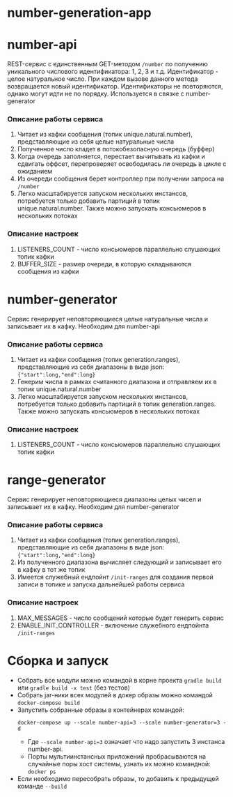 # number-generation-app

# number-api
REST-сервис с единственным GET-методом ```/number``` по получению уникального числового идентификатора: 1, 2, 3 и т.д. Идентификатор - целое натуральное число. При каждом вызове данного метода возвращается новый идентификатор. Идентификаторы не повторяются, однако могут идти не по порядку. Используется в связке с number-generator

### Описание работы сервиса
1. Читает из кафки сообщения (топик unique.natural.number), представляющие из себя целые натуральные числа
1. Полученное число кладет в потокобезопасную очередь (буффер)
1. Когда очередь заполняется, перестает вычитывать из кафки и сдвигать оффсет, перепроверяет освободилась ли очередь в цикле с ожиданием
1. Из очереди сообщения берет контроллер при получении запроса на ```/number```
1. Легко масштабируется запуском нескольких инстансов, потребуется только добавить партиций в топик unique.natural.number. Также можно запускать консьюмеров в нескольких потоках

### Описание настроек
1. LISTENERS_COUNT - число консьюмеров параллельно слушающих топик кафки
1. BUFFER_SIZE - размер очереди, в которую складываются сообщения из кафки


# number-generator
Сервис генерирует неповторяющиеся целые натуральные числа и записывает их в кафку. Необходим для number-api

### Описание работы сервиса
1. Читает из кафки сообщения (топик generation.ranges), представляющие из себя диапазоны в виде json: ```{"start":long,"end":long}```
1. Генерим числа в рамках считанного диапазона и отправляем их в топик unique.natural.number
1. Легко масштабируется запуском нескольких инстансов, потребуется только добавить партиций в топик generation.ranges. Также можно запускать консьюмеров в нескольких потоках

### Описание настроек
1. LISTENERS_COUNT - число консьюмеров параллельно слушающих топик кафки


# range-generator
Сервис генерирует неповторяющиеся диапазоны целых чисел и записывает их в кафку. Необходим для number-generator

### Описание работы сервиса
1. Читает из кафки сообщения (топик generation.ranges), представляющие из себя диапазоны в виде json: ```{"start":long,"end":long}```
1. Из полученного диапазона вычисляет следующий и записывает его в кафку в тот же топик
1. Имеется служебный ендпойнт ```/init-ranges``` для создания первой записи в топике и запуска дальнейшей работы сервиса

### Описание настроек
1. MAX_MESSAGES - число сообщений которые будет генерить сервис
1. ENABLE_INIT_CONTROLLER - включение служебного ендпойнта ```/init-ranges```

# Сборка и запуск
+ Собрать все модули можно командой в корне проекта ```gradle build``` или ```gradle build -x test``` (без тестов)
+ Собрать jar-ники всех модулей в докер образы можно командой ```docker-compose build```
+ Запустить собранные образы в контейнерах командой:
    ```
    docker-compose up --scale number-api=3 --scale number-generator=3 -d
    ```
    + Где ```--scale number-api=3``` означает что надо запустить 3 инстанса number-api. 
    + Порты мультиинстансных приложений пробрасываются на случайные поры хост системы, узнать их можно командной: ```docker ps```
+ Если необходимо пересобрать образы, то добавить к предыдущей команде ```--build```